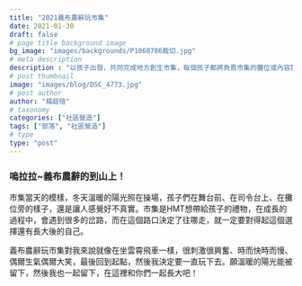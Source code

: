 ```yaml
---
title: "2021義布農辭玩市集"
date: 2021-01-30
draft: false
# page title background image
bg_image: "images/backgrounds/P1060786裁切.jpg"
# meta description
description : "以孩子出發，共同完成地方創生市集，每個孩子都將負責市集的攤位或內容籌備，成為小小舉辦人，建立信心且全方位學習。"
# post thumbnail
image: "images/blog/DSC_4773.jpg"
# post author
author: "楊庭瑄"
# taxonomy
categories: ["社區營造"]
tags: ["部落", "社區營造"]
# type
type: "post"
---
```


### 嗚拉拉~義布農辭的到山上！

市集當天的模樣，冬天溫暖的陽光照在操場，孩子們在舞台前、在司令台上、在攤位旁的樣子，還是讓人感覺好不真實。市集是HMT想帶給孩子的禮物，在成長的過程中，會遇到很多的岔路，而在這個路口決定了往哪走，就一定要對得起這個選擇還有長大後的自己。

義布農辭玩市集對我來說就像在坐雲霄飛車一樣，很刺激很興奮、時而快時而慢、偶爾生氣偶爾大笑，最後回到起點，然後我決定要一直玩下去。願溫暖的陽光能被留下，然後我也一起留下，在這裡和你們一起長大吧！

